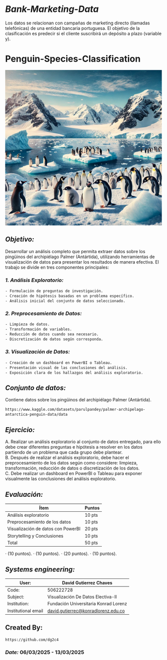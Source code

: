 # *Bank-Marketing-Data*
Los datos se relacionan con campañas de marketing directo (llamadas telefónicas) de una entidad bancaria portuguesa. El objetivo de la clasificación es predecir si el cliente suscribirá un depósito a plazo (variable y).




# Penguin-Species-Classification

<p align="center">
  <img width="800" height="500" src="https://github.com/dg2c4/Penguin-Species-Classification/blob/main/Assets/Penguin-Species-Clasification.webp" alt="Penguin-Species-Clasification-Illustration">
</p>


## *Objetivo:* 
Desarrollar un análisis completo que permita extraer datos sobre los pingüinos del archipiélago Palmer (Antártida), utilizando herramientas de visualización de datos para presentar los resultados de manera efectiva.
El trabajo se divide en tres componentes principales:

### *1. Análisis Exploratorio:*
    - Formulación de preguntas de investigación.
    - Creación de hipótesis basadas en un problema específico.
    - Análisis inicial del conjunto de datos seleccionado.

### *2. Preprocesamiento de Datos:*
    - Limpieza de datos.
    - Transformación de variables.
    - Reducción de datos cuando sea necesario.
    - Discretización de datos según corresponda.

### *3. Visualización de Datos:*
    - Creación de un dashboard en PowerBI o Tableau.
    - Presentación visual de las conclusiones del análisis.
    - Exposición clara de los hallazgos del análisis exploratorio.


## *Conjunto de datos:* 
Contiene datos sobre los pingüinos del archipiélago Palmer (Antártida).

    https://www.kaggle.com/datasets/parulpandey/palmer-archipelago-antarctica-penguin-data/data 
    

## *Ejercicio:*
  A. Realizar un análisis exploratorio al conjunto de datos entregado, para ello debe crear diferentes preguntas e hipótesis a resolver en los datos partiendo de un problema que cada grupo debe plantear.\
  B. Después de realizar el análisis exploratorio, debe hacer el preprocesamiento de los datos según como considere: limpieza, transformación, reducción de datos o discretización de los datos.\
  C. Debe realizar un dashboard en PowerBI o Tableau para exponer visualmente las conclusiones del análisis exploratorio.
    

## *Evaluación:*
| Ítem | Puntos |
|------|--------|
| Análisis exploratorio | 10 pts |
| Preprocesamiento de los datos | 10 pts |
| Visualización de datos con PowerBI | 20 pts |
| Storytelling y Conclusiones | 10 pts |
|Total | 50 pts |

·  (10 puntos).
·  (10 puntos).
·  (20 puntos).
·  (10 puntos).


## *Systems engineering:*
| User: | David Gutierrez Chaves |
|------|--------|
| Code: | 506222728 |
| Subject: | Visualización De Datos Electiva-II |
| Institution: | Fundación Universitaria Konrad Lorenz |
| Institutional email | david.gutierrec@konradlorenz.edu.co |
  

## Created By:
    https://github.com/dg2c4
    
### *Date:* 06/03/2025 - 13/03/2025
